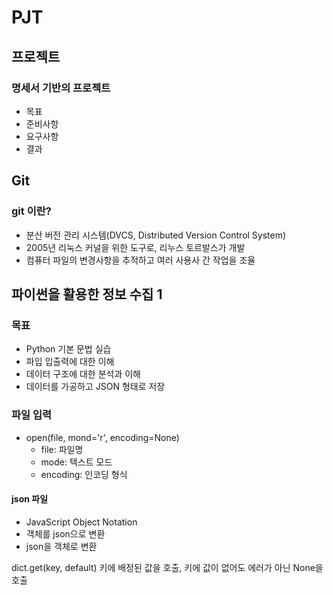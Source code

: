 # PJT

## 프로젝트

### 명세서 기반의 프로젝트

- 목표
- 준비사항
- 요구사항
- 결과



## Git

### git 이란?

- 분산 버전 관리 시스템(DVCS, Distributed Version Control System)
- 2005년 리눅스 커널을 위한 도구로, 리누스 토르발스가 개발
- 컴퓨터 파일의 변경사항을 추적하고 여러 사용사 간 작업을 조율



## 파이썬을 활용한 정보 수집 1

### 목표

- Python 기본 문법 실습
- 파입 입출력에 대한 이해
- 데이터 구조에 대한 분석과 이해
- 데이터를 가공하고 JSON 형태로 저장

### 파일 입력

- open(file, mond='r', encoding=None)
  - file: 파일명
  - mode: 텍스트 모드
  - encoding: 인코딩 형식

#### json 파일

- JavaScript Object Notation
- 객체를 json으로 변환
- json을 객체로 변환





dict.get(key, default) 키에 배정된 값을 호출, 키에 값이 없어도 에러가 아닌 None을 호출
